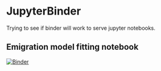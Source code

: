 # JupyterBinder
Trying to see if binder will work to serve jupyter notebooks. 

## Emigration model fitting notebook
[![Binder](https://mybinder.org/badge_logo.svg)](https://mybinder.org/v2/gh/JamesTruscott/JupyterBinder/main?labpath=EmigFitting.ipynb)
